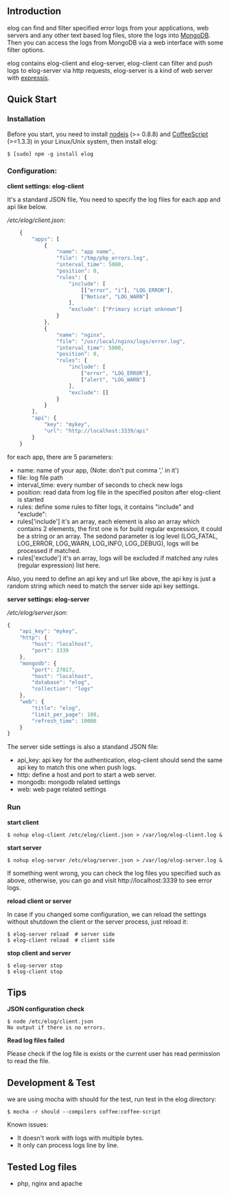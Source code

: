 Introduction
------------

elog can find and filter specified error logs from your applications, web servers and any other text based log files, store the logs into [MongoDB](http://mongodb.org). Then you can access the logs from MongoDB via a web interface with some filter options.

elog contains elog-client and elog-server,  elog-client can filter and push logs to elog-server via http requests, elog-server is a kind of web server with [expressjs](http://expressjs.com). 

Quick Start
-----------

### Installation

Before you start, you need to install [nodejs](http://nodejs.org) (&gt;= 0.8.8) and [CoffeeScript](http://coffeescript.org) (&gt;=1.3.3) in your Linux/Unix system, then install elog:

    $ [sudo] npm -g install elog

### Configuration: 

**client settings: elog-client**

It's a standard JSON file, You need to specify the log files for each app and api like below.

_/etc/elog/client.json_:

```js
    {
        "apps": [
            {
                "name": "app name",
                "file": "/tmp/php_errors.log",
                "interval_time": 5000,
                "position": 0,
                "rules": {
                    "include": [ 
                        [["error", "i"], "LOG_ERROR"],
                        ["Notice", "LOG_WARN"]
                    ],
                    "exclude": ["Primary script unknown"]
                }
            },
            {
                "name": "nginx",
                "file": "/usr/local/nginx/logs/error.log",
                "interval_time": 5000,
                "position": 0,
                "rules": {
                    "include": [
                        ["error", "LOG_ERROR"],
                        ["alert", "LOG_WARN"]
                    ],
                    "exclude": []
                }
            }
        ],
        "api": {
            "key": "mykey",
            "url": "http://localhost:3339/api"
        }
    }
```

for each app, there are 5 parameters:
* name: name of your app, (Note: don't put comma ',' in it')
* file: log file path
* interval\_time: every number of seconds to check new logs
* position: read data from log file in the specified positon after elog-client is started
* rules: define some rules to filter logs, it contains "include" and "exclude": 
* rules['include'] it's an array, each element is also an array which contains 2 elements, the first one is for build regular expression, it could be a string or an array. The sedond parameter is log level (LOG\_FATAL, LOG\_ERROR, LOG\_WARN, LOG\_INFO, LOG\_DEBUG), logs will be processed if matched.
* rules['exclude'] it's an array, logs will be excluded if matched any rules (regular expression) list here.

Also, you need to define an api key and url like above, the api key is just a random string which need to match the server side api key settings.

**server settings: elog-server**

_/etc/elog/server.json_:

```js
{
    "api_key": "mykey",
    "http": {
        "host": "localhost",
        "port": 3339
    },
    "mongodb": {
        "port": 27017,
        "host": "localhost",
        "database": "elog",
        "collection": "logs"
    },
    "web": {
        "title": "elog",
        "limit_per_page": 100,
        "refresh_time": 10000
    }
}
```

The server side settings is also a standand JSON file:
* api\_key: api key for the authentication, elog-client should send the same api key to match this one when push logs.
* http: define a host and port to start a web server. 
* mongodb: mongodb related settings
* web: web page related settings 

### Run

**start client**
    
    $ nohup elog-client /etc/elog/client.json > /var/log/elog-client.log &

**start server**

    $ nohup elog-server /etc/elog/server.json > /var/log/elog-server.log &

If something went wrong, you can check the log files you specified such as above, otherwise, you can go and visit http://localhost:3339 to see error logs.

**reload client or server**

In case if you changed some configuration, we can reload the settings without shutdown the client or the server process, just reload it:

    $ elog-server reload  # server side
    $ elog-client reload  # client side

**stop client and server**

    $ elog-server stop
    $ elog-client stop

## Tips

**JSON configuration check**

    $ node /etc/elog/client.json
    No output if there is no errors.

**Read log files failed**

Please check if the log file is exists or the current user has read permission to read the file.

Development & Test
------------------

we are using mocha with should for the test, run test in the elog directory:

    $ mocha -r should --compilers coffee:coffee-script

Known issues:
* It doesn't work with logs with multiple bytes. 
* It only can process logs line by line.

Tested Log files
----------------

* php, nginx and apache
